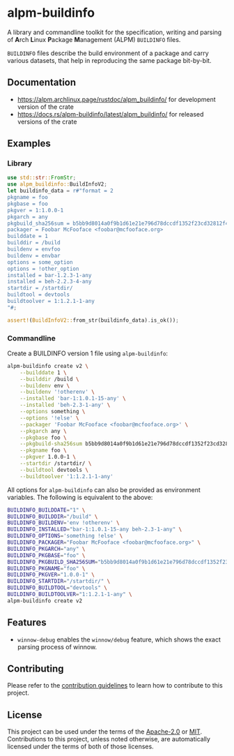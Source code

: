 # alpm-buildinfo

A library and commandline toolkit for the specification, writing and parsing of **A**rch **L**inux **P**ackage **M**anagement (ALPM) `BUILDINFO` files.

`BUILDINFO` files describe the build environment of a package and carry various datasets, that help in reproducing the same package bit-by-bit.

## Documentation

- <https://alpm.archlinux.page/rustdoc/alpm_buildinfo/> for development version of the crate
- <https://docs.rs/alpm-buildinfo/latest/alpm_buildinfo/> for released versions of the crate

## Examples

### Library

```rust
use std::str::FromStr;
use alpm_buildinfo::BuildInfoV2;
let buildinfo_data = r#"format = 2
pkgname = foo
pkgbase = foo
pkgver = 1:1.0.0-1
pkgarch = any
pkgbuild_sha256sum = b5bb9d8014a0f9b1d61e21e796d78dccdf1352f23cd32812f4850b878ae4944c
packager = Foobar McFooface <foobar@mcfooface.org>
builddate = 1
builddir = /build
buildenv = envfoo
buildenv = envbar
options = some_option
options = !other_option
installed = bar-1.2.3-1-any
installed = beh-2.2.3-4-any
startdir = /startdir/
buildtool = devtools
buildtoolver = 1:1.2.1-1-any
"#;

assert!(BuildInfoV2::from_str(buildinfo_data).is_ok());
```

### Commandline

<!--
```bash
# use a custom, temporary directory for all generated files
test_tmpdir="$(mktemp --directory --suffix '.buildinfo-test')"
# set a custom, temporary output file location
BUILDINFO_OUTPUT_FILE="$(mktemp --tmpdir="$test_tmpdir" --suffix '-BUILDINFO' --dry-run)"
export BUILDINFO_OUTPUT_FILE
```
-->

Create a BUILDINFO version 1 file using `alpm-buildinfo`:

```bash
alpm-buildinfo create v2 \
    --builddate 1 \
    --builddir /build \
    --buildenv env \
    --buildenv '!otherenv' \
    --installed 'bar-1:1.0.1-15-any' \
    --installed 'beh-2.3-1-any' \
    --options something \
    --options '!else' \
    --packager 'Foobar McFooface <foobar@mcfooface.org>' \
    --pkgarch any \
    --pkgbase foo \
    --pkgbuild-sha256sum b5bb9d8014a0f9b1d61e21e796d78dccdf1352f23cd32812f4850b878ae4944c \
    --pkgname foo \
    --pkgver 1.0.0-1 \
    --startdir /startdir/ \
    --buildtool devtools \
    --buildtoolver '1:1.2.1-1-any'
```

<!--

Asserts the contents of .BUILDINFO that is created above:

```bash
# set a custom, temporary file location for the expected output
BUILDINFO_OUTPUT_FILE_EXPECTED="$(mktemp --tmpdir="$test_tmpdir" --suffix '-BUILDINFO.expected' --dry-run)"

cat > "$BUILDINFO_OUTPUT_FILE_EXPECTED" <<EOF
format = 2
pkgname = foo
pkgbase = foo
pkgver = 1.0.0-1
pkgarch = any
pkgbuild_sha256sum = b5bb9d8014a0f9b1d61e21e796d78dccdf1352f23cd32812f4850b878ae4944c
packager = Foobar McFooface <foobar@mcfooface.org>
builddate = 1
builddir = /build
startdir = /startdir/
buildtool = devtools
buildtoolver = 1:1.2.1-1-any
buildenv = env
buildenv = !otherenv
options = something
options = !else
installed = bar-1:1.0.1-15-any
installed = beh-2.3-1-any
EOF

diff --ignore-trailing-space "$BUILDINFO_OUTPUT_FILE" "$BUILDINFO_OUTPUT_FILE_EXPECTED"
```

-->

All options for `alpm-buildinfo` can also be provided as environment variables. The following is equivalent to the above:

```bash
BUILDINFO_BUILDDATE="1" \
BUILDINFO_BUILDDIR="/build" \
BUILDINFO_BUILDENV='env !otherenv' \
BUILDINFO_INSTALLED="bar-1:1.0.1-15-any beh-2.3-1-any" \
BUILDINFO_OPTIONS='something !else' \
BUILDINFO_PACKAGER="Foobar McFooface <foobar@mcfooface.org>" \
BUILDINFO_PKGARCH="any" \
BUILDINFO_PKGBASE="foo" \
BUILDINFO_PKGBUILD_SHA256SUM="b5bb9d8014a0f9b1d61e21e796d78dccdf1352f23cd32812f4850b878ae4944c" \
BUILDINFO_PKGNAME="foo" \
BUILDINFO_PKGVER="1.0.0-1" \
BUILDINFO_STARTDIR="/startdir/" \
BUILDINFO_BUILDTOOL="devtools" \
BUILDINFO_BUILDTOOLVER="1:1.2.1-1-any" \
alpm-buildinfo create v2
```

<!--

Asserts the contents of .BUILDINFO that is created above:

```bash
cat > "$BUILDINFO_OUTPUT_FILE_EXPECTED" <<EOF
format = 2
pkgname = foo
pkgbase = foo
pkgver = 1.0.0-1
pkgarch = any
pkgbuild_sha256sum = b5bb9d8014a0f9b1d61e21e796d78dccdf1352f23cd32812f4850b878ae4944c
packager = Foobar McFooface <foobar@mcfooface.org>
builddate = 1
builddir = /build
startdir = /startdir/
buildtool = devtools
buildtoolver = 1:1.2.1-1-any
buildenv = env
buildenv = !otherenv
options = something
options = !else
installed = bar-1:1.0.1-15-any
installed = beh-2.3-1-any
EOF

diff --ignore-trailing-space "$BUILDINFO_OUTPUT_FILE" "$BUILDINFO_OUTPUT_FILE_EXPECTED"
rm -r -- "$test_tmpdir"
```

-->

## Features

- `winnow-debug` enables the `winnow/debug` feature, which shows the exact parsing process of winnow.

## Contributing

Please refer to the [contribution guidelines] to learn how to contribute to this project.

## License

This project can be used under the terms of the [Apache-2.0] or [MIT].
Contributions to this project, unless noted otherwise, are automatically licensed under the terms of both of those licenses.

[contribution guidelines]: ../CONTRIBUTING.md
[Apache-2.0]: ../LICENSES/Apache-2.0.txt
[MIT]: ../LICENSES/MIT.txt
